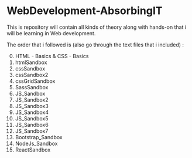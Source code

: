 # WebDevelopment-AbsorbingIT

This is repository will contain all kinds of theory along with hands-on that i will be learning in Web development.

The order that i followed is (also go through the text files that i included) :

0.  HTML - Basics & CSS - Basics
1.  htmlSandbox
1.  cssSandbox
1.  cssSandbox2
1.  cssGridSandbox
1.  SassSandbox
1.  JS_Sandbox
1.  JS_Sandbox2
1.  JS_Sandbox3
1.  JS_Sandbox4
1.  JS_Sandbox5
1.  JS_Sandbox6
1.  JS_Sandbox7
1.  Bootstrap_Sandbox
1.  NodeJs_Sandbox
1.  ReactSandbox
